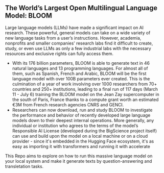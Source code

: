 ## The World’s Largest Open Multilingual Language Model: BLOOM
Large language models (LLMs) have made a significant impact on AI research. These powerful, general models can take on a wide variety of new language tasks from a user’s instructions. However, academia, nonprofits and smaller companies' research labs find it difficult to create, study, or even use LLMs as only a few industrial labs with the necessary resources and exclusive rights can fully access them.
- With its 176 billion parameters, BLOOM is able to generate text in 46 natural languages and 13 programming languages. For almost all of them, such as Spanish, French and Arabic, BLOOM will be the first language model with over 100B parameters ever created. This is the culmination of a year of work involving over 1000 researchers from 70+ countries and 250+ institutions, leading to a final run of 117 days (March 11 - July 6) training the BLOOM model on the Jean Zay supercomputer in the south of Paris, France thanks to a compute grant worth an estimated €3M from French research agencies CNRS and GENCI.
- Researchers can now download, run and study BLOOM to investigate the performance and behavior of recently developed large language models down to their deepest internal operations. More generally, any individual or institution who agrees to the terms of the model’s Responsible AI License (developed during the BigScience project itself) can use and build upon the model on a local machine or on a cloud provider - since it's embedded in the Hugging Face ecosystem, it's as easy as importing it with transformers and running it with accelerate

This Repo aims to explore on how to run this massive language model on your local system and make it generate texts by question-answering and transletation tasks.
